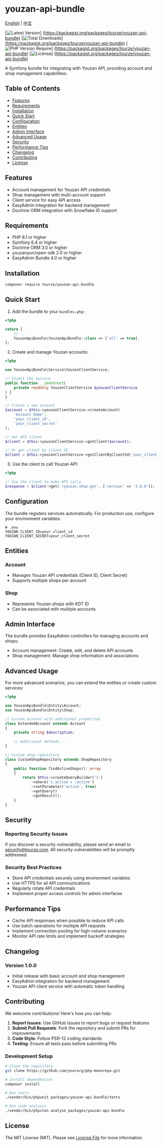 # youzan-api-bundle

[English](README.md) | [中文](README.zh-CN.md)

[![Latest Version](https://img.shields.io/packagist/v/tourze/youzan-api-bundle.svg?style=flat-square)]
(https://packagist.org/packages/tourze/youzan-api-bundle)
[![Total Downloads](https://img.shields.io/packagist/dt/tourze/youzan-api-bundle.svg?style=flat-square)]
(https://packagist.org/packages/tourze/youzan-api-bundle)
[![PHP Version Require](https://img.shields.io/packagist/php-v/tourze/youzan-api-bundle.svg?style=flat-square)]
(https://packagist.org/packages/tourze/youzan-api-bundle)
[![License](https://img.shields.io/packagist/l/tourze/youzan-api-bundle.svg?style=flat-square)]
(https://packagist.org/packages/tourze/youzan-api-bundle)

A Symfony bundle for integrating with Youzan API, providing account and shop management capabilities.

## Table of Contents

- [Features](#features)
- [Requirements](#requirements)
- [Installation](#installation)
- [Quick Start](#quick-start)
- [Configuration](#configuration)
- [Entities](#entities)
- [Admin Interface](#admin-interface)
- [Advanced Usage](#advanced-usage)
- [Security](#security)
- [Performance Tips](#performance-tips)
- [Changelog](#changelog)
- [Contributing](#contributing)
- [License](#license)

## Features

- Account management for Youzan API credentials
- Shop management with multi-account support
- Client service for easy API access
- EasyAdmin integration for backend management
- Doctrine ORM integration with Snowflake ID support

## Requirements

- PHP 8.1 or higher
- Symfony 6.4 or higher
- Doctrine ORM 3.0 or higher
- youzanyun/open-sdk 2.0 or higher
- EasyAdmin Bundle 4.0 or higher

## Installation

```bash
composer require tourze/youzan-api-bundle
```

## Quick Start

1. Add the bundle to your `bundles.php`:

```php
<?php

return [
    // ...
    YouzanApiBundle\YouzanApiBundle::class => ['all' => true],
];
```

2. Create and manage Youzan accounts:

```php
<?php

use YouzanApiBundle\Service\YouzanClientService;

// Inject the service
public function __construct(
    private readonly YouzanClientService $youzanClientService
) {
}

// Create a new account
$account = $this->youzanClientService->createAccount(
    'Account Name',
    'your_client_id',
    'your_client_secret'
);

// Get API client
$client = $this->youzanClientService->getClient($account);

// Or get client by client ID
$client = $this->youzanClientService->getClientByClientId('your_client_id');
```

3. Use the client to call Youzan API:

```php
<?php

// Use the client to make API calls
$response = $client->get('/youzan.shop.get', ['version' => '3.0.0']);
```

## Configuration

The bundle registers services automatically. For production use, configure your environment variables:

```env
# .env
YOUZAN_CLIENT_ID=your_client_id
YOUZAN_CLIENT_SECRET=your_client_secret
```

## Entities

### Account
- Manages Youzan API credentials (Client ID, Client Secret)
- Supports multiple shops per account

### Shop
- Represents Youzan shops with KDT ID
- Can be associated with multiple accounts

## Admin Interface

The bundle provides EasyAdmin controllers for managing accounts and shops:

- Account management: Create, edit, and delete API accounts
- Shop management: Manage shop information and associations

## Advanced Usage

For more advanced scenarios, you can extend the entities or create custom services:

```php
<?php

use YouzanApiBundle\Entity\Account;
use YouzanApiBundle\Entity\Shop;

// Custom account with additional properties
class ExtendedAccount extends Account
{
    private string $description;
    
    // Additional methods...
}

// Custom shop repository
class CustomShopRepository extends ShopRepository
{
    public function findActiveShops(): array
    {
        return $this->createQueryBuilder('s')
            ->where('s.active = :active')
            ->setParameter('active', true)
            ->getQuery()
            ->getResult();
    }
}
```

## Security

### Reporting Security Issues

If you discover a security vulnerability, please send an email to security@tourze.com.
All security vulnerabilities will be promptly addressed.

### Security Best Practices

- Store API credentials securely using environment variables
- Use HTTPS for all API communications
- Regularly rotate API credentials
- Implement proper access controls for admin interfaces

## Performance Tips

- Cache API responses when possible to reduce API calls
- Use batch operations for multiple API requests
- Implement connection pooling for high-volume scenarios
- Monitor API rate limits and implement backoff strategies

## Changelog

### Version 1.0.0
- Initial release with basic account and shop management
- EasyAdmin integration for backend management
- Youzan API client service with automatic token handling

## Contributing

We welcome contributions! Here's how you can help:

1. **Report Issues**: Use GitHub Issues to report bugs or request features
2. **Submit Pull Requests**: Fork the repository and submit PRs for improvements
3. **Code Style**: Follow PSR-12 coding standards
4. **Testing**: Ensure all tests pass before submitting PRs

### Development Setup

```bash
# Clone the repository
git clone https://github.com/yourorg/php-monorepo.git

# Install dependencies
composer install

# Run tests
./vendor/bin/phpunit packages/youzan-api-bundle/tests

# Run code analysis
./vendor/bin/phpstan analyse packages/youzan-api-bundle
```

## License

The MIT License (MIT). Please see [License File](LICENSE) for more information.
